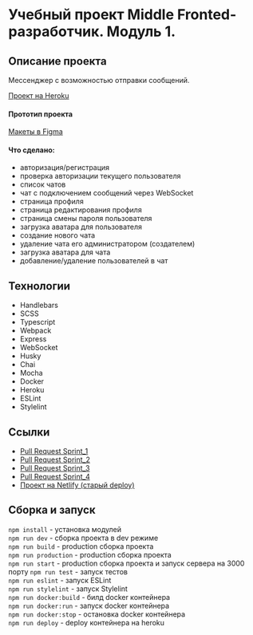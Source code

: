 # Учебный проект Middle Fronted-разработчик. Модуль 1.

## Описание проекта
Мессенджер с возможностью отправки сообщений. 

[Проект на Heroku](https://axperien-yandex-messenger.herokuapp.com/)

#### Прототип проекта
[Макеты в Figma](https://www.figma.com/file/KjNp2P9WNMh5Ns3LtSiv7B/Messenger-Yandex?node-id=0%3A1)  

#### Что сделано:
- авторизация/регистрация
- проверка авторизации текущего пользователя
- список чатов
- чат с подключением сообщений через WebSocket
- страница профиля
- страница редактирования профиля
- страница смены пароля пользователя
- загрузка аватара для пользователя
- создание нового чата
- удаление чата его администратором (создателем)
- загрузка аватара для чата
- добавление/удаление пользователей в чат

## Технологии
- Handlebars
- SCSS
- Typescript
- Webpack
- Express
- WebSocket
- Husky
- Chai
- Mocha
- Docker
- Heroku
- ESLint
- Stylelint

## Ссылки
- [Pull Request Sprint_1](https://github.com/axperien/middle.messenger.praktikum.yandex/pull/2)
- [Pull Request Sprint_2](https://github.com/axperien/middle.messenger.praktikum.yandex/pull/3)
- [Pull Request Sprint_3](https://github.com/axperien/middle.messenger.praktikum.yandex/pull/5)
- [Pull Request Sprint_4](https://github.com/axperien/middle.messenger.praktikum.yandex/pull/8)
- [Проект на Netlify (старый deploy)](https://playful-dasik-ddf843.netlify.app/)


## Сборка и запуск
`npm install` - установка модулей  
`npm run dev` - сборка проекта в dev режиме  
`npm run build` - production сборка проекта  
`npm run production` - production сборка проекта  
`npm run start` - production сборка проекта и запуск сервера на 3000 порту
`npm run test` - запуск тестов  
`npm run eslint` - запуск ESLint  
`npm run stylelint` - запуск Stylelint  
`npm run docker:build` - билд docker контейнера  
`npm run docker:run` - запуск docker контейнера  
`npm run docker:stop` - остановка docker контейнера  
`npm run deploy` - deploy контейнера на heroku  
